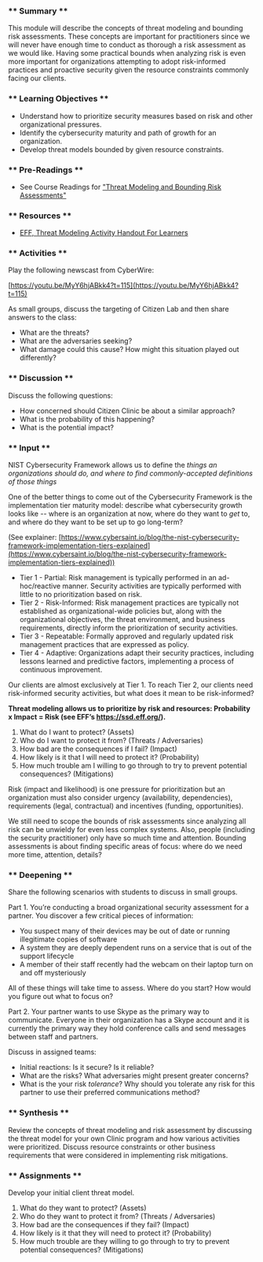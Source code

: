 ### ** Summary **

This module will describe the concepts of threat modeling and bounding risk assessments. These concepts are important for practitioners since we will never have enough time to conduct as thorough a risk assessment as we would like. Having some practical bounds when analyzing risk is even more important for organizations attempting to adopt risk-informed practices and proactive security given the resource constraints commonly facing our clients. 

### ** Learning Objectives **

*   Understand how to prioritize security measures based on risk and other organizational pressures.
*   Identify the cybersecurity maturity and path of growth for an organization.
*   Develop threat models bounded by given resource constraints.

### ** Pre-Readings **

* See Course Readings for ["Threat Modeling and Bounding Risk Assessments"](../../../Consolidated_Bibliography#modeling)

### ** Resources **

* [EFF, Threat Modeling Activity Handout For Learners](https://sec.eff.org/materials/threat-modeling-activity-handout-for-learners)

### ** Activities **

Play the following newscast from CyberWire:

[https://youtu.be/MyY6hjABkk4?t=115](https://youtu.be/MyY6hjABkk4?t=115)

As small groups, discuss the targeting of Citizen Lab and then share answers to the class:

*   What are the threats?
*   What are the adversaries seeking?
*   What damage could this cause? How might this situation played out differently?

### ** Discussion **

Discuss the following questions:

*   How concerned should Citizen Clinic be about a similar approach?
*   What is the probability of this happening?
*   What is the potential impact?


### ** Input **

NIST Cybersecurity Framework allows us to define the *things an organizations should do, and where to find commonly-accepted definitions of those things*

One of the better things to come out of the Cybersecurity Framework is the implementation tier maturity model: describe what cybersecurity growth looks like -- where is an organization at now, where do they want to *get* to, and where do they want to be set up to go long-term? 

(See explainer: [https://www.cybersaint.io/blog/the-nist-cybersecurity-framework-implementation-tiers-explained](https://www.cybersaint.io/blog/the-nist-cybersecurity-framework-implementation-tiers-explained))

*   Tier 1 - Partial: Risk management is typically performed in an ad-hoc/reactive manner. Security activities are typically performed with little to no prioritization based on risk.
*   Tier 2 - Risk-Informed: Risk management practices are typically not established as organizational-wide policies but, along with the organizational objectives, the threat environment, and business requirements, directly inform the prioritization of security activities.
*   Tier 3 - Repeatable: Formally approved and regularly updated risk management practices that are expressed as policy. 
*   Tier 4 - Adaptive: Organizations adapt their security practices, including lessons learned and predictive factors, implementing a process of continuous improvement.

Our clients are almost exclusively at Tier 1. To reach Tier 2, our clients need risk-informed security activities, but what does it mean to be risk-informed?


**Threat modeling allows us to prioritize by risk and resources: Probability x Impact = Risk (see EFF’s https://ssd.eff.org/).**

1. What do I want to protect? (Assets)
2. Who do I want to protect it from? (Threats / Adversaries)
3. How bad are the consequences if I fail? (Impact)
4. How likely is it that I will need to protect it? (Probability)
5. How much trouble am I willing to go through to try to prevent potential consequences? (Mitigations)

Risk (impact and likelihood) is one pressure for prioritization but an organization must also consider urgency (availability, dependencies), requirements (legal, contractual) and incentives (funding, opportunities).

We still need to scope the bounds of risk assessments since analyzing all risk can be unwieldy for even less complex systems. Also, people (including the security practitioner) only have so much time and attention. Bounding assessments is about finding specific areas of focus: where do we need more time, attention, details?


### ** Deepening **

Share the following scenarios with students to discuss in small groups.

Part 1. You’re conducting a broad organizational security assessment for a partner. You discover a few critical pieces of information:

*   You suspect many of their devices may be out of date or running illegitimate copies of software
*   A system they are deeply dependent runs on a service that is out of the support lifecycle 
*   A member of their staff recently had the webcam on their laptop turn on and off mysteriously 

All of these things will take time to assess. Where do you start? How would you figure out what to focus on?

Part 2. Your partner wants to use Skype as the primary way to communicate. Everyone in their organization has a Skype account and it is currently the primary way they hold conference calls and send messages between staff and partners.

Discuss in assigned teams:

*   Initial reactions: Is it secure? Is it reliable?
*   What are the risks? What adversaries might present greater concerns?
*   What is the your risk *tolerance*? Why should you tolerate any risk for this partner to use their preferred communications method?

### ** Synthesis **

Review the concepts of threat modeling and risk assessment by discussing the threat model for your own Clinic program and how various activities were prioritized. Discuss resource constraints or other business requirements that were considered in implementing risk mitigations.

### ** Assignments **

Develop your initial client threat model.

1. What do they want to protect? (Assets)
2. Who do they want to protect it from? (Threats / Adversaries)
3. How bad are the consequences if they fail? (Impact)
4. How likely is it that they will need to protect it? (Probability)
5. How much trouble are they willing to go through to try to prevent potential consequences? (Mitigations)

